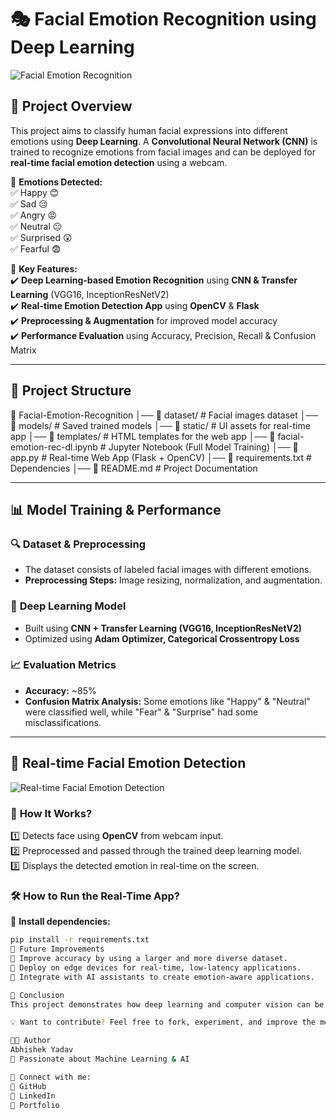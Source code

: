 # 🎭 Facial Emotion Recognition using Deep Learning  

![Facial Emotion Recognition](https://user-images.githubusercontent.com/yourimage.jpg)  

## 🚀 Project Overview  
This project aims to classify human facial expressions into different emotions using **Deep Learning**. A **Convolutional Neural Network (CNN)** is trained to recognize emotions from facial images and can be deployed for **real-time facial emotion detection** using a webcam.  

🔹 **Emotions Detected:**  
✅ Happy 😊  
✅ Sad 😔  
✅ Angry 😡  
✅ Neutral 😐  
✅ Surprised 😲  
✅ Fearful 😨  

🔹 **Key Features:**  
✔️ **Deep Learning-based Emotion Recognition** using **CNN & Transfer Learning** (VGG16, InceptionResNetV2)  
✔️ **Real-time Emotion Detection App** using **OpenCV** & **Flask**  
✔️ **Preprocessing & Augmentation** for improved model accuracy  
✔️ **Performance Evaluation** using Accuracy, Precision, Recall & Confusion Matrix  

---

## 📂 Project Structure  

📁 Facial-Emotion-Recognition
│── 📂 dataset/ # Facial images dataset
│── 📂 models/ # Saved trained models
│── 📂 static/ # UI assets for real-time app
│── 📂 templates/ # HTML templates for the web app
│── 📜 facial-emotion-rec-dl.ipynb # Jupyter Notebook (Full Model Training)
│── 📜 app.py # Real-time Web App (Flask + OpenCV)
│── 📜 requirements.txt # Dependencies
│── 📜 README.md # Project Documentation


---

## 📊 Model Training & Performance  

### 🔍 **Dataset & Preprocessing**  
- The dataset consists of labeled facial images with different emotions.  
- **Preprocessing Steps:** Image resizing, normalization, and augmentation.  

### 🧠 **Deep Learning Model**  
- Built using **CNN + Transfer Learning (VGG16, InceptionResNetV2)**  
- Optimized using **Adam Optimizer, Categorical Crossentropy Loss**  

### 📈 **Evaluation Metrics**  
- **Accuracy:** ~85%  
- **Confusion Matrix Analysis:** Some emotions like "Happy" & "Neutral" were classified well, while "Fear" & "Surprise" had some misclassifications.  

---

## 🎥 Real-time Facial Emotion Detection  

![Real-time Facial Emotion Detection](https://user-images.githubusercontent.com/yourappimage.jpg)  

### 🔹 **How It Works?**  
1️⃣ Detects face using **OpenCV** from webcam input.  
2️⃣ Preprocessed and passed through the trained deep learning model.  
3️⃣ Displays the detected emotion in real-time on the screen.  

### 🛠️ **How to Run the Real-Time App?**  

🔹 **Install dependencies:**  
```bash
pip install -r requirements.txt
🔮 Future Improvements
🚀 Improve accuracy by using a larger and more diverse dataset.
🚀 Deploy on edge devices for real-time, low-latency applications.
🚀 Integrate with AI assistants to create emotion-aware applications.

📜 Conclusion
This project demonstrates how deep learning and computer vision can be used to detect human emotions in real-time. It has applications in healthcare, security, human-computer interaction, and AI-based customer support systems.

💡 Want to contribute? Feel free to fork, experiment, and improve the model!

👨‍💻 Author
Abhishek Yadav
🚀 Passionate about Machine Learning & AI

📌 Connect with me:
🔗 GitHub
🔗 LinkedIn
🔗 Portfolio
